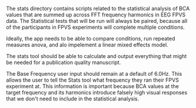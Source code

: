 The stats directory contains scripts related to the statistical
analysis of BCA values that are summed up across FFT frequency harmonics
in EEG FPVS data. The Statistical tests that will be run will always
be paired, because all of the participants in FPVS experiments will 
complete multiple conditions. 

Ideally, the app needs to be able to compare conditions, run repeated 
measures anova, and alo impelement a linear mixed effects model. 

The stats tool should be able to calculate and output everything 
that might be needed for a publication quality manuscript. 

The Base Frequency user input should remain at a default of 6.0Hz. This allows 
the user to tell the Stats tool what frequency they ran their FPVS experiment at. 
This information is important because BCA values at the target frequency and its 
harmonics introduce falsely high visual responses that we don't need to include 
in the statistical analysis. 